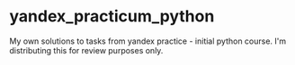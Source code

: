 # yandex_practicum_python
My own solutions to tasks from yandex practice - initial python course. I'm distributing this for review purposes only.
